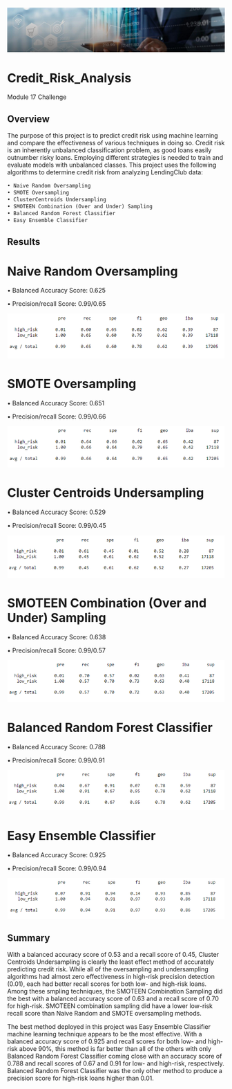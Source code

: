 ![image](https://github.com/Bryan-Corn/Credit_Risk_Analysis/blob/main/Resources/Images/What-is-Credit-Risk-Modeling.png)

# Credit_Risk_Analysis
Module 17 Challenge

## Overview
The purpose of this project is to predict credit risk using machine learning and compare the effectiveness of various techniques in doing so. Credit risk is an inherently unbalanced classification problem, as good loans easily outnumber risky loans. Employing different strategies is needed to train and evaluate models with unbalanced classes. This project uses the following algorithms to determine credit risk from analyzing LendingClub data:

~~~
• Naive Random Oversampling
• SMOTE Oversampling
• ClusterCentroids Undersampling
• SMOTEEN Combination (Over and Under) Sampling
• Balanced Random Forest Classifier
• Easy Ensemble Classifier
~~~

## Results
# Naive Random Oversampling

• Balanced Accuracy Score: 0.625

• Precision/recall Score: 0.99/0.65

![image](https://github.com/Bryan-Corn/Credit_Risk_Analysis/blob/main/Resources/Images/NaiveRandomOversampling.png)

# SMOTE Oversampling

• Balanced Accuracy Score: 0.651

• Precision/recall Score: 0.99/0.66

![image](https://github.com/Bryan-Corn/Credit_Risk_Analysis/blob/main/Resources/Images/SMOTEOversampling.png)

# Cluster Centroids Undersampling

• Balanced Accuracy Score: 0.529

• Precision/recall Score: 0.99/0.45

![image](https://github.com/Bryan-Corn/Credit_Risk_Analysis/blob/main/Resources/Images/ClusterCentroidsUndersampling.png)

# SMOTEEN Combination (Over and Under) Sampling

• Balanced Accuracy Score: 0.638

• Precision/recall Score: 0.99/0.57

![image](https://github.com/Bryan-Corn/Credit_Risk_Analysis/blob/main/Resources/Images/SMOTEENCombinationSampling.png)

# Balanced Random Forest Classifier

• Balanced Accuracy Score: 0.788

• Precision/recall Score: 0.99/0.91

![image](https://github.com/Bryan-Corn/Credit_Risk_Analysis/blob/main/Resources/Images/BalancedRandomForestClassifier.png)

# Easy Ensemble Classifier

• Balanced Accuracy Score: 0.925

• Precision/recall Score: 0.99/0.94

![image](https://github.com/Bryan-Corn/Credit_Risk_Analysis/blob/main/Resources/Images/EasyEnsembleClassifier.png)


## Summary

With a balanced accuracy score of 0.53 and a recall score of 0.45, Cluster Centroids Undersampling is clearly the least effect method of accurately predicting credit risk. While all of the oversampling and undersampling algorithms had almost zero effectiveness in high-risk precision detection (0.01), each had better recall scores for both low- and high-risk loans. Among these smpling techniques, the SMOTEEN Combination Sampling did the best with a balanced accuracy score of 0.63 and a recall score of 0.70 for high-risk. SMOTEEN combination sampling did have a lower low-risk recall score than Naive Random and SMOTE oversampling methods.

The best method deployed in this project was Easy Ensemble Classifier machine learning technique appears to be the most effective. With a balanced accuracy score of 0.925 and recall scores for both low- and high-risk above 90%, this method is far better than all of the others with only Balanced Random Forest Classifier coming close with an accuracy score of 0.788 and recall scores of 0.67 and 0.91 for low- and high-risk, respectively. Balanced Random Forest Classifier was the only other method to produce a precision score for high-risk loans higher than 0.01.
